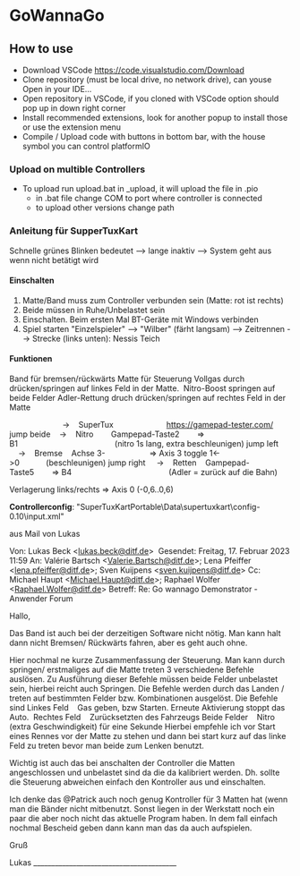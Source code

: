 # GoWannaGo

## How to use

- Download VSCode https://code.visualstudio.com/Download
- Clone repository (must be local drive, no network drive), can youse Open in your IDE...
- Open repository in VSCode, if you cloned with VSCode option should pop up in down right corner
- Install recommended extensions, look for another popup to install those or use the extension menu
- Compile / Upload code with buttons in bottom bar, with the house symbol you can control platformIO

### Upload on multible Controllers

* To upload run upload.bat in _upload, it will upload the file in .pio
  * in .bat file change COM to port where controller is connected
  * to upload other versions change path

### Anleitung für SupperTuxKart

Schnelle grünes Blinken bedeutet --> lange inaktiv --> System geht aus wenn nicht betätigt wird

#### Einschalten

1. Matte/Band muss zum Controller verbunden sein (Matte: rot ist rechts)
2. Beide müssen in Ruhe/Unbelastet sein
3. Einschalten. Beim ersten Mal BT-Geräte mit Windows verbinden
4. Spiel starten "Einzelspieler" --> "Wilber" (färht langsam) --> Zeitrennen --> Strecke (links unten): Nessis Teich

#### Funktionen

Band für bremsen/rückwärts
Matte für Steuerung
Vollgas durch drücken/springen auf linkes Feld in der Matte. 
Nitro-Boost springen auf beide Felder
Adler-Rettung druch drücken/springen auf rechtes Feld in der Matte

                        ->    SuperTux                        https://gamepad-tester.com/
jump beide    ->    Nitro        Gampepad-Taste2        => B1                                            (nitro 1s lang, extra beschleunigen)
jump left     ->    Bremse    Achse 3-                    => Axis 3 toggle 1\<->0            (beschleunigen)
jump right     ->    Retten    Gampepad-Taste5        => B4                                            (Adler = zurück auf die Bahn)

Verlagerung links/rechts => Axis 0 (-0,6..0,6)

**Controllerconfig**:
"SuperTuxKartPortable\\Data\\supertuxkart\\config-0.10\\input.xml"

aus Mail von Lukas

Von: Lukas Beck \<lukas.beck@ditf.de> 
Gesendet: Freitag, 17. Februar 2023 11:59
An: Valérie Bartsch \<Valerie.Bartsch@ditf.de>; Lena Pfeiffer \<lena.pfeiffer@ditf.de>; Sven Kuijpens \<sven.kuijpens@ditf.de>
Cc: Michael Haupt \<Michael.Haupt@ditf.de>; Raphael Wolfer \<Raphael.Wolfer@ditf.de>
Betreff: Re: Go wannago Demonstrator - Anwender Forum

Hallo,

Das Band ist auch bei der derzeitigen Software nicht nötig. Man kann halt dann nicht Bremsen/ Rückwärts fahren, aber es geht auch ohne.

Hier nochmal ne kurze Zusammenfassung der Steuerung.
Man kann durch springen/ erstmaliges auf die Matte treten 3 verschiedene Befehle auslösen. Zu Ausführung dieser Befehle müssen beide Felder unbelastet sein, hierbei reicht auch Springen. Die Befehle werden durch das Landen / treten auf bestimmten Felder bzw. Kombinationen ausgelöst. Die Befehle sind
Linkes Feld    Gas geben, bzw Starten. Erneute Aktivierung stoppt das Auto. 
Rechtes Feld    Zurücksetzten des Fahrzeugs
Beide Felder    Nitro (extra Geschwindigkeit) für eine Sekunde
Hierbei empfehle ich vor Start eines Rennes vor der Matte zu stehen und dann bei start kurz auf das linke Feld zu treten bevor man beide zum Lenken benutzt.

Wichtig ist auch das bei anschalten der Controller die Matten angeschlossen und unbelastet sind da die da kalibriert werden. Dh. sollte die Steuerung abweichen einfach den Kontroller aus und einschalten.

Ich denke das @Patrick auch noch genug Kontroller für 3 Matten hat (wenn man die Bänder nicht mitbenutzt. Sonst liegen in der Werkstatt noch ein paar die aber noch nicht das aktuelle Program haben. In dem fall einfach nochmal Bescheid geben dann kann man das da auch aufspielen.

Gruß

Lukas
\_\_\_\_\_\_\_\_\_\_\_\_\_\_\_\_\_\_\_\_\_\_\_\_\_\_\_\_\_\_\_\_\_\_\_\_\_\_\_\_
